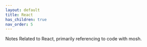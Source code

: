 ```yaml
---
layout: default
title: React
has_children: true
nav_order: 5
---
```


Notes Related to React, primarily referencing to code with mosh.
